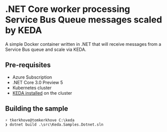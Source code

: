 # .NET Core worker processing Service Bus Queue messages scaled by KEDA
A simple Docker container written in .NET that will receive messages from a Service Bus queue and scale via KEDA.

## Pre-requisites

- Azure Subscription
- .NET Core 3.0 Preview 5
- Kubernetes cluster
- [KEDA installed](https://github.com/kedacore/keda#setup) on the cluster

## Building the sample

```shell
⚡ tkerkhove@tomkerkhove C:\keda
❯ dotnet build .\src\Keda.Samples.Dotnet.sln
```